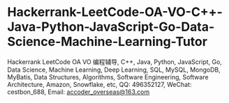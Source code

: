 # Hackerrank-LeetCode-OA-VO-C++-Java-Python-JavaScript-Go-Data-Science-Machine-Learning-Tutor
Hackerrank LeetCode OA VO 编程辅导, C++, Java, Python, JavaScript, Go, Data Science, Machine Learning, Deep Learning, SQL, MySQL, MongoDB, MyBatis, Data Structures, Algorithms, Software Engineering, Software Architecture, Amazon, Snowflake, etc, QQ: 496352127, WeChat: cestbon_688, Email: accoder_overseas@163.com
